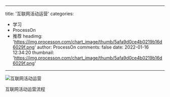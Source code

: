 
---
title: '互联网活动运营'
categories: 
 - 学习
 - ProcessOn
 - 推荐
headimg: 'https://img.processon.com/chart_image/thumb/5afa9d0ce4b0219b16d6029f.png'
author: ProcessOn
comments: false
date: 2022-01-16 12:34:20
thumbnail: 'https://img.processon.com/chart_image/thumb/5afa9d0ce4b0219b16d6029f.png'
---

<div>   
<img class="thumb" alt="互联网活动运营" src="https://img.processon.com/chart_image/thumb/5afa9d0ce4b0219b16d6029f.png" referrerpolicy="no-referrer">
<p>互联网活动运营流程</p>  
</div>
            